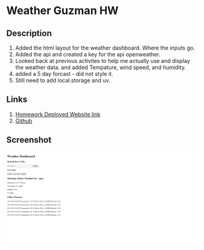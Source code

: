 # Weather Guzman HW

## Description
1. Added the html layout for the weather dashboard. Where the inputs go.
2. Added the api and created a key for the api openweather.
3. Looked back at previous activites to help me actually use and display the weather data. and added Tempature, wind speed, and humidity.
4. added a 5 day forcast - did not style it. 
5. Still need to add local.storage and uv.

## Links
1. [Homework Deployed Website link](https://liladobe.github.io/weather-guzman/)
2. [Github](https://github.com/LilAdobe/weather-guzman)
## Screenshot

<img src="Assets\shweather.png">